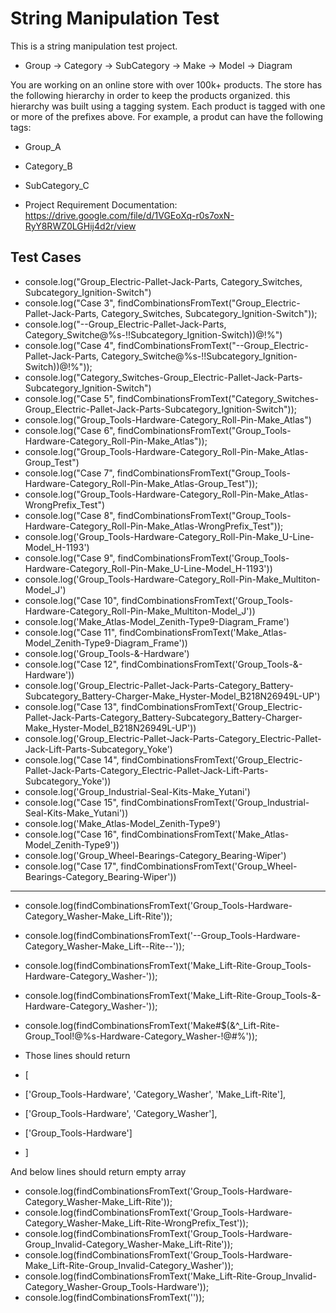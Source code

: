 
# String Manipulation Test

This is a string manipulation test project. 

* Group -> Category -> SubCategory -> Make -> Model -> Diagram

You are working on an online store with over 100k+ products. The store has the following hierarchy in order to keep the products organized.  this hierarchy was built using a tagging system. 
Each product is tagged with one or more of the prefixes above. For example, a produt can have the following tags:

* Group_A
* Category_B
* SubCategory_C

* Project Requirement Documentation: https://drive.google.com/file/d/1VGEoXq-r0s7oxN-RyY8RWZ0LGHij4d2r/view

## Test Cases

* console.log("Group_Electric-Pallet-Jack-Parts, Category_Switches, Subcategory_Ignition-Switch")
* console.log("Case 3", findCombinationsFromText("Group_Electric-Pallet-Jack-Parts, Category_Switches, Subcategory_Ignition-Switch"));
* console.log("--Group_Electric-Pallet-Jack-Parts, Category_Switche@%s-!!Subcategory_Ignition-Switch))@!%")
* console.log("Case 4", findCombinationsFromText("--Group_Electric-Pallet-Jack-Parts, Category_Switche@%s-!!Subcategory_Ignition-Switch))@!%"));
* console.log("Category_Switches-Group_Electric-Pallet-Jack-Parts-Subcategory_Ignition-Switch")
* console.log("Case 5", findCombinationsFromText("Category_Switches-Group_Electric-Pallet-Jack-Parts-Subcategory_Ignition-Switch"));
* console.log("Group_Tools-Hardware-Category_Roll-Pin-Make_Atlas")
* console.log("Case 6", findCombinationsFromText("Group_Tools-Hardware-Category_Roll-Pin-Make_Atlas"));
* console.log("Group_Tools-Hardware-Category_Roll-Pin-Make_Atlas-Group_Test")
* console.log("Case 7", findCombinationsFromText("Group_Tools-Hardware-Category_Roll-Pin-Make_Atlas-Group_Test"));
* console.log("Group_Tools-Hardware-Category_Roll-Pin-Make_Atlas-WrongPrefix_Test")
* console.log("Case 8", findCombinationsFromText("Group_Tools-Hardware-Category_Roll-Pin-Make_Atlas-WrongPrefix_Test"));
* console.log('Group_Tools-Hardware-Category_Roll-Pin-Make_U-Line-Model_H-1193')
* console.log("Case 9", findCombinationsFromText('Group_Tools-Hardware-Category_Roll-Pin-Make_U-Line-Model_H-1193'))
* console.log('Group_Tools-Hardware-Category_Roll-Pin-Make_Multiton-Model_J')
* console.log("Case 10", findCombinationsFromText('Group_Tools-Hardware-Category_Roll-Pin-Make_Multiton-Model_J'))
* console.log('Make_Atlas-Model_Zenith-Type9-Diagram_Frame')
* console.log("Case 11", findCombinationsFromText('Make_Atlas-Model_Zenith-Type9-Diagram_Frame'))
* console.log('Group_Tools-&-Hardware')
* console.log("Case 12", findCombinationsFromText('Group_Tools-&-Hardware'))
* console.log('Group_Electric-Pallet-Jack-Parts-Category_Battery-Subcategory_Battery-Charger-Make_Hyster-Model_B218N26949L-UP')
* console.log("Case 13", findCombinationsFromText('Group_Electric-Pallet-Jack-Parts-Category_Battery-Subcategory_Battery-Charger-Make_Hyster-Model_B218N26949L-UP'))
* console.log('Group_Electric-Pallet-Jack-Parts-Category_Electric-Pallet-Jack-Lift-Parts-Subcategory_Yoke')
* console.log("Case 14", findCombinationsFromText('Group_Electric-Pallet-Jack-Parts-Category_Electric-Pallet-Jack-Lift-Parts-Subcategory_Yoke'))
* console.log('Group_Industrial-Seal-Kits-Make_Yutani')
* console.log("Case 15", findCombinationsFromText('Group_Industrial-Seal-Kits-Make_Yutani'))
* console.log('Make_Atlas-Model_Zenith-Type9')
* console.log("Case 16", findCombinationsFromText('Make_Atlas-Model_Zenith-Type9'))
* console.log('Group_Wheel-Bearings-Category_Bearing-Wiper')
* console.log("Case 17", findCombinationsFromText('Group_Wheel-Bearings-Category_Bearing-Wiper'))

--------

* console.log(findCombinationsFromText('Group_Tools-Hardware-Category_Washer-Make_Lift-Rite'));
* console.log(findCombinationsFromText('--Group_Tools-Hardware-Category_Washer-Make_Lift--Rite--'));
* console.log(findCombinationsFromText('Make_Lift-Rite-Group_Tools-Hardware-Category_Washer-'));
* console.log(findCombinationsFromText('Make_Lift-Rite-Group_Tools-&-Hardware-Category_Washer-'));
* console.log(findCombinationsFromText('Make#$(&^_Lift-Rite-Group_Tool!@%s-Hardware-Category_Washer-!@#%'));


* Those lines should return
* [
*   ['Group_Tools-Hardware', 'Category_Washer', 'Make_Lift-Rite'],
*   ['Group_Tools-Hardware', 'Category_Washer'],
*   ['Group_Tools-Hardware']
* ]

And below lines should return empty array

* console.log(findCombinationsFromText('Group_Tools-Hardware-Category_Washer-Make_Lift-Rite'));
* console.log(findCombinationsFromText('Group_Tools-Hardware-Category_Washer-Make_Lift-Rite-WrongPrefix_Test'));
* console.log(findCombinationsFromText('Group_Tools-Hardware-Group_Invalid-Category_Washer-Make_Lift-Rite'));
* console.log(findCombinationsFromText('Group_Tools-Hardware-Make_Lift-Rite-Group_Invalid-Category_Washer'));
* console.log(findCombinationsFromText('Make_Lift-Rite-Group_Invalid-Category_Washer-Group_Tools-Hardware'));
* console.log(findCombinationsFromText(''));